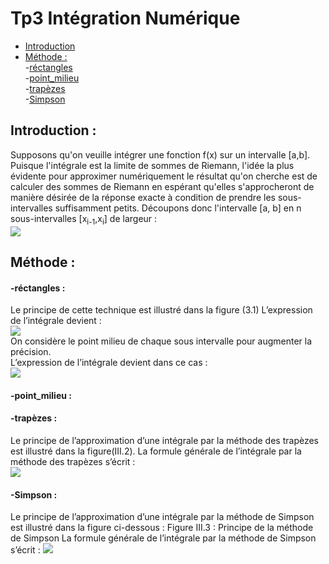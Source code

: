 # Tp3 Intégration Numérique
- [Introduction](#Introduction)
- [Méthode :](#Méthode) <br/>
-[réctangles ](#réctangles ) <br/>
-[point_milieu](#point_milieu) <br/>
-[trapèzes](#trapèzes)<br/>
-[Simpson ](#Simpson)
## Introduction :
Supposons qu'on veuille intégrer une fonction f(x) sur un intervalle [a,b]. Puisque
l'intégrale est la limite de sommes de Riemann, l'idée la plus évidente pour approximer
numériquement le résultat qu'on cherche est de calculer des sommes de Riemann en
espérant qu'elles s'approcheront de manière désirée de la réponse exacte à condition de
prendre les sous-intervalles suffisamment petits.
Découpons donc l'intervalle [a, b] en n sous-intervalles [x<sub>i-1</sub>,x<sub>i</sub>] de largeur : <br/>
<img src="https://render.githubusercontent.com/render/math?math=d(x)=\displaystyle\frac{(b-a)}{n}">
## Méthode :
#### -réctangles :
Le principe de cette technique est illustré dans la figure (3.1)
L’expression de l’intégrale devient :<br/>
<img src="https://render.githubusercontent.com/render/math?math=\displaystyle I=\frac{h}{2}\sum_{i=1}^{n} f(x_{i%2B1} + x_i)f(x_i)"> <br/>
On considère le point milieu de chaque sous intervalle pour augmenter la précision.<br/>
L’expression de l’intégrale devient dans ce cas : <br/>
<img src="https://render.githubusercontent.com/render/math?math=\displaystyle I=\frac{h}{2}\sum_{i=1}^{n} f(\frac{x_{i%2B1} + x_i}{x_i})">

#### -point_milieu :
#### -trapèzes :
Le principe de l’approximation d’une intégrale par la méthode des trapèzes est
illustré dans la figure(III.2).
La formule générale de l’intégrale par la méthode des trapèzes s’écrit :<br/>
<img src="https://render.githubusercontent.com/render/math?math=\displaystyle I=\frac{h}{2}\sum_{i=1}^{n} (f(x_{i%2B1}) + f(x_i))">
#### -Simpson :
Le principe de l’approximation d’une intégrale par la méthode de Simpson est
illustré dans la figure ci-dessous :
Figure III.3 : Principe de la méthode de Simpson
La formule générale de l’intégrale par la méthode de Simpson s’écrit :
<img src="https://render.githubusercontent.com/render/math?math=\displaystyle I=\frac{h}{3}[f(a)+4\sum_{i=2,4,6}^{n}f(x_i)+2\sum_{i=1,3,5}^{n-1}f(x_i)+f(b)">

